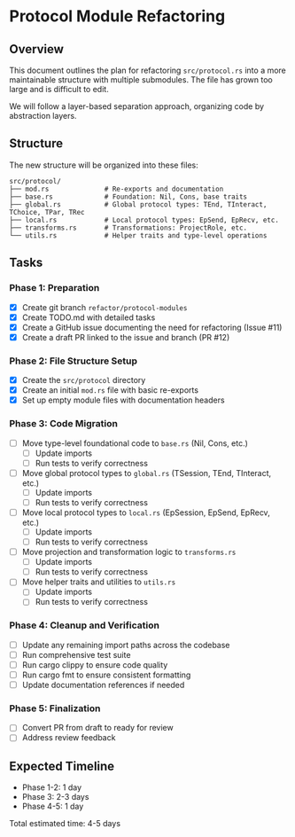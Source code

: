 # Protocol Module Refactoring

## Overview

This document outlines the plan for refactoring `src/protocol.rs` into a more maintainable structure with multiple submodules. The file has grown too large and is difficult to edit.

We will follow a layer-based separation approach, organizing code by abstraction layers.

## Structure

The new structure will be organized into these files:

```
src/protocol/
├── mod.rs              # Re-exports and documentation
├── base.rs             # Foundation: Nil, Cons, base traits
├── global.rs           # Global protocol types: TEnd, TInteract, TChoice, TPar, TRec
├── local.rs            # Local protocol types: EpSend, EpRecv, etc.
├── transforms.rs       # Transformations: ProjectRole, etc.
└── utils.rs            # Helper traits and type-level operations
```

## Tasks

### Phase 1: Preparation

- [x] Create git branch `refactor/protocol-modules`
- [x] Create TODO.md with detailed tasks
- [x] Create a GitHub issue documenting the need for refactoring (Issue #11)
- [x] Create a draft PR linked to the issue and branch (PR #12)

### Phase 2: File Structure Setup

- [x] Create the `src/protocol` directory
- [x] Create an initial `mod.rs` file with basic re-exports
- [x] Set up empty module files with documentation headers

### Phase 3: Code Migration

- [ ] Move type-level foundational code to `base.rs` (Nil, Cons, etc.)
  - [ ] Update imports
  - [ ] Run tests to verify correctness
- [ ] Move global protocol types to `global.rs` (TSession, TEnd, TInteract, etc.)
  - [ ] Update imports
  - [ ] Run tests to verify correctness
- [ ] Move local protocol types to `local.rs` (EpSession, EpSend, EpRecv, etc.)
  - [ ] Update imports
  - [ ] Run tests to verify correctness
- [ ] Move projection and transformation logic to `transforms.rs`
  - [ ] Update imports
  - [ ] Run tests to verify correctness
- [ ] Move helper traits and utilities to `utils.rs`
  - [ ] Update imports
  - [ ] Run tests to verify correctness

### Phase 4: Cleanup and Verification

- [ ] Update any remaining import paths across the codebase
- [ ] Run comprehensive test suite
- [ ] Run cargo clippy to ensure code quality
- [ ] Run cargo fmt to ensure consistent formatting
- [ ] Update documentation references if needed

### Phase 5: Finalization

- [ ] Convert PR from draft to ready for review
- [ ] Address review feedback

## Expected Timeline

- Phase 1-2: 1 day
- Phase 3: 2-3 days
- Phase 4-5: 1 day

Total estimated time: 4-5 days
